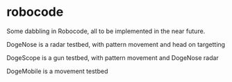 robocode
========
Some dabbling in Robocode, all to be implemented in the near future.

DogeNose is a radar testbed, with pattern movement and head on targetting

DogeScope is a gun testbed, with pattern movement and DogeNose radar

DogeMobile is a movement testbed
